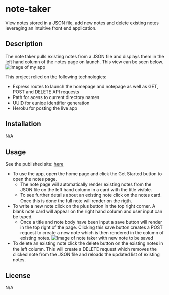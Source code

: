 # note-taker
View notes stored in a JSON file, add new notes and delete existing notes leveraging an intuitive front end application.

## Description
The note taker pulls existing notes from a JSON file and displays them in the left hand column of the notes page on launch. This view can be seen below.
![Image of my app](.public/assets/imgs/Note_taker_initialize.png)

This project relied on the following technologies:
- Express routes to launch the homepage and notepage as well as GET, POST and DELETE API requests
- Path for acess to current directory names 
- UUID for euniqe identifier generation
- Heroku for posting the live app



## Installation
N/A

## Usage

See the published site: [here](https://note-taker-jat.herokuapp.com/)
- To use the app, open the home page and click the Get Started button to open the notes page.
    - The note page will automatically render existing notes from the JSON file on the left hand column in a card with the title visible.
    - To see further details about an existing note click on the notes card. Once this is done the full note will render on the rigth.
- To write a new note click on the plus button in the top right corner. A blank note card will appear on the right hand column and user input can be typed. 
    - Once a title and note body have been input a save button will render in the top right of the page. Clicking this save button creates a POST request to create a new note which is then rendered in the column of existing notes.
    ![Image of note taker with new note to be saved](.public/assets/imgs/Note_taker_new_note.png)
- To delete an existing note click the delete button on the existing notes in the left column. This will create a DELETE request which removes the clicked note from the JSON file and reloads the updated list of existing notes. 

## License
N/A